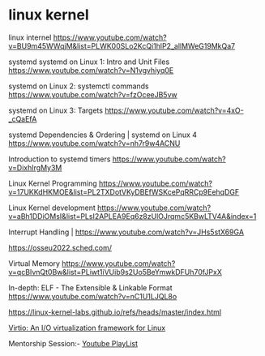# linux kernel
linux internel
https://www.youtube.com/watch?v=BU9m45WWqjM&list=PLWK00SLo2KcQi1hlP2_allMWeG19MkQa7



systemd
 systemd on Linux 1: Intro and Unit Files 
https://www.youtube.com/watch?v=N1vgvhiyq0E

 systemd on Linux 2: systemctl commands 
 https://www.youtube.com/watch?v=fzOceeJB5vw

  systemd on Linux 3: Targets 
  https://www.youtube.com/watch?v=4xO-_cQaEfA

   systemd Dependencies & Ordering | systemd on Linux 4 
  https://www.youtube.com/watch?v=nh7r9w4ACNU

 Introduction to systemd timers 
 https://www.youtube.com/watch?v=DixhIrgMy3M

Linux Kernel Programming
 https://www.youtube.com/watch?v=17UKKdHKMOE&list=PL2TXDotVKyDBEfWSKcePqRRCp9EehqDGF



Linux Kernel development
https://www.youtube.com/watch?v=aBh1DDiOMsI&list=PLsI2APLEA9Eq6z8zUlOJrqmc5KBwLTV4A&index=1

Interrupt Handling |
https://www.youtube.com/watch?v=JHs5stX69GA


 https://osseu2022.sched.com/

Virtual Memory
 https://www.youtube.com/watch?v=qcBIvnQt0Bw&list=PLiwt1iVUib9s2Uo5BeYmwkDFUh70fJPxX


In-depth: ELF - The Extensible & Linkable Format
 https://www.youtube.com/watch?v=nC1U1LJQL8o


https://linux-kernel-labs.github.io/refs/heads/master/index.html

[Virtio: An I/O virtualization framework for Linux](https://developer.ibm.com/articles/l-virtio/)

Mentorship Session:-
[Youtube PlayList](https://www.youtube.com/watch?v=jsLjg9tGuVI&list=PLbzoR-pLrL6o8cdq_JLTwsLfe2_DhNsDf)
